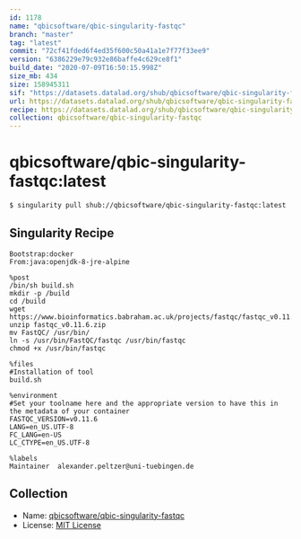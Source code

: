 ```yaml
---
id: 1178
name: "qbicsoftware/qbic-singularity-fastqc"
branch: "master"
tag: "latest"
commit: "72cf41fded6f4ed35f600c50a41a1e7f77f33ee9"
version: "6386229e79c932e86baffe4c629ce8f1"
build_date: "2020-07-09T16:50:15.998Z"
size_mb: 434
size: 158945311
sif: "https://datasets.datalad.org/shub/qbicsoftware/qbic-singularity-fastqc/latest/2020-07-09-72cf41fd-6386229e/6386229e79c932e86baffe4c629ce8f1.simg"
url: https://datasets.datalad.org/shub/qbicsoftware/qbic-singularity-fastqc/latest/2020-07-09-72cf41fd-6386229e/
recipe: https://datasets.datalad.org/shub/qbicsoftware/qbic-singularity-fastqc/latest/2020-07-09-72cf41fd-6386229e/Singularity
collection: qbicsoftware/qbic-singularity-fastqc
---
```


# qbicsoftware/qbic-singularity-fastqc:latest

```bash
$ singularity pull shub://qbicsoftware/qbic-singularity-fastqc:latest
```

## Singularity Recipe

```singularity
Bootstrap:docker
From:java:openjdk-8-jre-alpine

%post
/bin/sh build.sh
mkdir -p /build
cd /build
wget https://www.bioinformatics.babraham.ac.uk/projects/fastqc/fastqc_v0.11.6.zip
unzip fastqc_v0.11.6.zip
mv FastQC/ /usr/bin/
ln -s /usr/bin/FastQC/fastqc /usr/bin/fastqc
chmod +x /usr/bin/fastqc

%files
#Installation of tool
build.sh

%environment
#Set your toolname here and the appropriate version to have this in the metadata of your container
FASTQC_VERSION=v0.11.6
LANG=en_US.UTF-8
FC_LANG=en-US
LC_CTYPE=en_US.UTF-8

%labels
Maintainer	alexander.peltzer@uni-tuebingen.de
```

## Collection

 - Name: [qbicsoftware/qbic-singularity-fastqc](https://github.com/qbicsoftware/qbic-singularity-fastqc)
 - License: [MIT License](https://api.github.com/licenses/mit)

